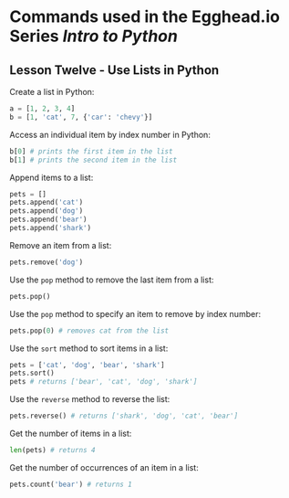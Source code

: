 # Commands used in the Egghead.io Series *Intro to Python*
## Lesson Twelve - Use Lists in Python

Create a list in Python:

```python
a = [1, 2, 3, 4]
b = [1, 'cat', 7, {'car': 'chevy'}]
```

Access an individual item by index number in Python:

```python
b[0] # prints the first item in the list
b[1] # prints the second item in the list
```

Append items to a list:

```python
pets = []
pets.append('cat')
pets.append('dog')
pets.append('bear')
pets.append('shark')
```

Remove an item from a list:

```python
pets.remove('dog')
```

Use the `pop` method to remove the last item from a list:

```python
pets.pop()
```

Use the `pop` method to specify an item to remove by index number:

```python
pets.pop(0) # removes cat from the list
```

Use the `sort` method to sort items in a list:

```python
pets = ['cat', 'dog', 'bear', 'shark']
pets.sort()
pets # returns ['bear', 'cat', 'dog', 'shark']
```


Use the `reverse` method to reverse the list:

```python
pets.reverse() # returns ['shark', 'dog', 'cat', 'bear']
```

Get the number of items in a list:

```python
len(pets) # returns 4
```

Get the number of occurrences of an item in a list:

```python
pets.count('bear') # returns 1
```
